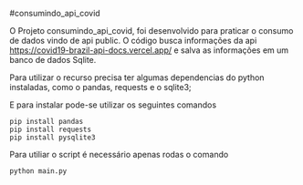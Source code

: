 #consumindo_api_covid

O Projeto consumindo_api_covid, foi desenvolvido para praticar o consumo de dados vindo de api public.
O código busca informações da api https://covid19-brazil-api-docs.vercel.app/ e salva as informações em um banco de dados Sqlite.

Para utilizar o recurso precisa ter algumas dependencias do python instaladas, como o pandas, requests e o sqlite3;

E para instalar pode-se utilizar os seguintes comandos

```
pip install pandas
pip install requests
pip install pysqlite3
```

Para utiliar o script é necessário apenas rodas o comando

```
python main.py
```
